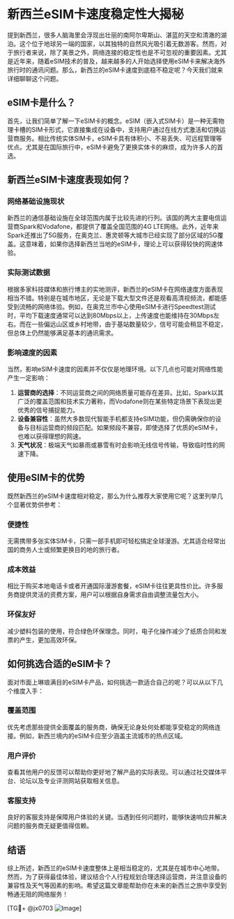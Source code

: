 # 新西兰eSIM卡速度稳定性大揭秘

提到新西兰，很多人脑海里会浮现出壮丽的南阿尔卑斯山、湛蓝的天空和清澈的湖泊。这个位于地球另一端的国家，以其独特的自然风光吸引着无数游客。然而，对于旅行者来说，除了美景之外，网络连接的稳定性也是不可忽视的重要因素。尤其是近年来，随着eSIM技术的普及，越来越多的人开始选择使用eSIM卡来解决海外旅行时的通讯问题。那么，新西兰的eSIM卡速度到底稳不稳定呢？今天我们就来详细聊聊这个问题。

## eSIM卡是什么？

首先，让我们简单了解一下eSIM卡的概念。eSIM（嵌入式SIM卡）是一种无需物理卡槽的SIM卡形式，它直接集成在设备中，支持用户通过在线方式激活和切换运营商服务。相比传统实体SIM卡，eSIM卡具有体积小、不易丢失、可远程管理等优点。尤其是在国际旅行中，eSIM卡避免了更换实体卡的麻烦，成为许多人的首选。

## 新西兰eSIM卡速度表现如何？

### 网络基础设施现状

新西兰的通信基础设施在全球范围内属于比较先进的行列。该国的两大主要电信运营商Spark和Vodafone，都提供了覆盖全国范围的4G LTE网络。此外，近年来Spark还推出了5G服务，在奥克兰、惠灵顿等大城市已经实现了部分区域的5G覆盖。这意味着，如果你选择新西兰当地的eSIM卡，理论上可以获得较快的网速体验。

### 实际测试数据

根据多家科技媒体和旅行博主的实地测评，新西兰的eSIM卡在网络速度方面表现相当不错。特别是在城市地区，无论是下载大型文件还是观看高清视频流，都能感受到流畅的网络体验。例如，在奥克兰市中心使用eSIM卡进行Speedtest测试时，平均下载速度通常可以达到80Mbps以上，上传速度也能维持在30Mbps左右。而在一些偏远山区或乡村地带，由于基站数量较少，信号可能会稍显不稳定，但总体上仍然能够满足基本的通讯需求。

### 影响速度的因素

当然，影响eSIM卡速度的因素并不仅仅是地理环境。以下几点也可能对网络性能产生一定影响：

1. **运营商的选择**：不同运营商之间的网络质量可能存在差异。比如，Spark以其广泛的覆盖范围和技术实力著称，而Vodafone则在某些特定场景下表现出更优秀的信号捕捉能力。
2. **设备兼容性**：虽然大多数现代智能手机都支持eSIM功能，但仍需确保你的设备与目标运营商的频段匹配。如果频段不兼容，即使选择了优质的eSIM卡，也难以获得理想的网速。
3. **天气状况**：极端天气如暴雨或暴雪有时会影响无线信号传输，导致临时性的网速下降。

## 使用eSIM卡的优势

既然新西兰的eSIM卡速度相对稳定，那么为什么推荐大家使用它呢？这里列举几个显著优势供参考：

### 便捷性
无需携带多张实体SIM卡，只需一部手机即可轻松搞定全球漫游。尤其适合经常出国的商务人士或频繁更换目的地的旅行者。

### 成本效益
相比于购买本地电话卡或者开通国际漫游套餐，eSIM卡往往更具性价比。许多服务商提供灵活的资费方案，用户可以根据自身需求自由调整流量包大小。

### 环保友好
减少塑料包装的使用，符合绿色环保理念。同时，电子化操作减少了纸质合同和发票的产生，更加高效环保。

## 如何挑选合适的eSIM卡？

面对市面上琳琅满目的eSIM卡产品，如何挑选一款适合自己的呢？可以从以下几个维度入手：

### 覆盖范围
优先考虑那些提供全面覆盖的服务商，确保无论身处何处都能享受稳定的网络连接。例如，新西兰境内的eSIM卡应至少涵盖主流城市的热点区域。

### 用户评价
查看其他用户的反馈可以帮助你更好地了解产品的实际表现。可以通过社交媒体平台、论坛以及专业评测网站获取相关信息。

### 客服支持
良好的客服支持是保障用户体验的关键。当遇到任何问题时，能够快速响应并解决问题的服务商无疑更值得信赖。

## 结语

综上所述，新西兰的eSIM卡速度整体上是相当稳定的，尤其是在城市中心地带。然而，为了获得最佳体验，建议结合个人行程规划合理选择运营商，并注意设备的兼容性及天气等因素的影响。希望这篇文章能帮助你在未来的新西兰之旅中享受到畅通无阻的网络服务！

[TG💪+ @jx0703 ![Image](https://github.com/user-attachments/assets/dbca1d08-cadb-493c-b0ec-ad6f7a83f270)]